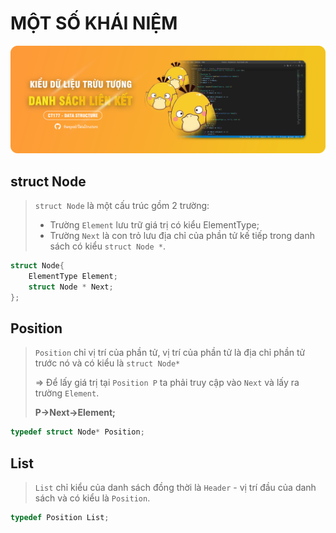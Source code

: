 # MỘT SỐ KHÁI NIỆM

![banner](../assets/images/dslk-banner.png)

## struct Node

> `struct Node` là một cấu trúc gồm 2 trường:
>
> - Trường `Element` lưu trữ giá trị có kiểu ElementType;
> - Trường `Next` là con trỏ lưu địa chỉ của phần tử kế tiếp trong danh sách có kiểu `struct Node *`.

```c
struct Node{
    ElementType Element;
    struct Node * Next;
};
```

## Position

> `Position` chỉ vị trí của phần tử, vị trí của phần tử là địa chỉ phần tử trước nó và có kiểu là `struct Node*`
>
> => Để lấy giá trị tại `Position P` ta phải truy cập vào `Next` và lấy ra trường `Element`.
>
> **P->Next->Element;**

```c
typedef struct Node* Position;
```

## List

> `List` chỉ kiểu của danh sách đồng thời là `Header` - vị trí đầu của danh sách và có kiểu là `Position`.

```c
typedef Position List;
```
